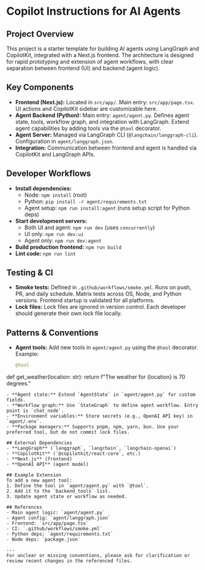 # Copilot Instructions for AI Agents

## Project Overview
This project is a starter template for building AI agents using LangGraph and CopilotKit, integrated with a Next.js frontend. The architecture is designed for rapid prototyping and extension of agent workflows, with clear separation between frontend (UI) and backend (agent logic).

## Key Components
- **Frontend (Next.js):** Located in `src/app/`. Main entry: `src/app/page.tsx`. UI actions and CopilotKit sidebar are customizable here.
- **Agent Backend (Python):** Main entry: `agent/agent.py`. Defines agent state, tools, workflow graph, and integration with LangGraph. Extend agent capabilities by adding tools via the `@tool` decorator.
- **Agent Server:** Managed via LangGraph CLI (`@langchain/langgraph-cli`). Configuration in `agent/langgraph.json`.
- **Integration:** Communication between frontend and agent is handled via CopilotKit and LangGraph APIs.

## Developer Workflows
- **Install dependencies:**
  - Node: `npm install` (root)
  - Python: `pip install -r agent/requirements.txt`
  - Agent setup: `npm run install:agent` (runs setup script for Python deps)
- **Start development servers:**
  - Both UI and agent: `npm run dev` (uses `concurrently`)
  - UI only: `npm run dev:ui`
  - Agent only: `npm run dev:agent`
- **Build production frontend:** `npm run build`
- **Lint code:** `npm run lint`

## Testing & CI
- **Smoke tests:** Defined in `.github/workflows/smoke.yml`. Runs on push, PR, and daily schedule. Matrix tests across OS, Node, and Python versions. Frontend startup is validated for all platforms.
- **Lock files:** Lock files are ignored in version control. Each developer should generate their own lock file locally.

## Patterns & Conventions
- **Agent tools:** Add new tools in `agent/agent.py` using the `@tool` decorator. Example:
  ```python
  @tool
def get_weather(location: str):
    return f"The weather for {location} is 70 degrees."
  ```
- **Agent state:** Extend `AgentState` in `agent/agent.py` for custom fields.
- **Workflow graph:** Use `StateGraph` to define agent workflow. Entry point is `chat_node`.
- **Environment variables:** Store secrets (e.g., OpenAI API key) in `agent/.env`.
- **Package managers:** Supports pnpm, npm, yarn, bun. Use your preferred tool, but do not commit lock files.

## External Dependencies
- **LangGraph** (`langgraph`, `langchain`, `langchain-openai`)
- **CopilotKit** (`@copilotkit/react-core`, etc.)
- **Next.js** (frontend)
- **OpenAI API** (agent model)

## Example Extension
To add a new agent tool:
1. Define the tool in `agent/agent.py` with `@tool`.
2. Add it to the `backend_tools` list.
3. Update agent state or workflow as needed.

## References
- Main agent logic: `agent/agent.py`
- Agent config: `agent/langgraph.json`
- Frontend: `src/app/page.tsx`
- CI: `.github/workflows/smoke.yml`
- Python deps: `agent/requirements.txt`
- Node deps: `package.json`

---
For unclear or missing conventions, please ask for clarification or review recent changes in the referenced files.